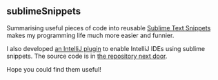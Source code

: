 ## sublimeSnippets

Summarising useful pieces of code into reusable [Sublime Text Snippets](http://docs.sublimetext.info/en/latest/extensibility/snippets.html) makes my programming life much more easier and funnier.

I also developed [an IntelliJ plugin](https://plugins.jetbrains.com/plugin/10446-sublime-snippets-support/update/43269) to enable IntelliJ IDEs using sublime snippets. The source code is in [the repository next door](https://github.com/kevinlinxp/intellij-sublime-snippets-support).

Hope you could find them useful!
